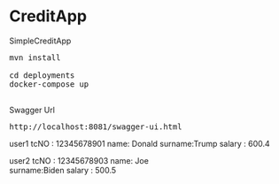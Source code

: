 # CreditApp
SimpleCreditApp


<pre>
mvn install

cd deployments
docker-compose up

</pre>

Swagger Url
<pre>
http://localhost:8081/swagger-ui.html
</pre>

user1 
      tcNO : 12345678901
      name:  Donald	
	    surname:Trump
	    salary : 600.4


user2 
      tcNO : 12345678903
      name:  Joe	
	    surname:Biden
	    salary : 500.5
